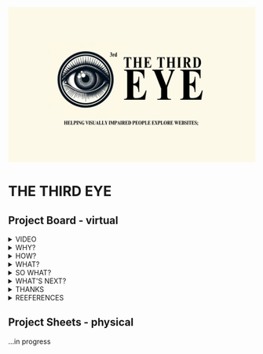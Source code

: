 <img src="../../../images/header.png" />

# THE THIRD EYE

## Project Board - virtual

<details>
<summary>VIDEO</summary>

<!-- Video Link -->

YOu can find the original video on YouTube here.

</details>

<details>
<summary>WHY?</summary>

#### The Inspiration:

I read [this blog post](https://blog.hubspot.com/website/website-accessibility-for-blind) from HubSpot explaining how to make websites accessible to everyone, including visually impaired people. After realizing many people do not know how to make their websites accessible, I thought it would be a good idea to invent something that makes the websites accessible, providing a high level of user experience for visually impaired people.

#### Background Research

- According to [the World Health Organization(WHO)](https://www.who.int/), it is estimated that there are [at least 2.2 Bilion of the global population have problems with their visions](https://www.who.int/news-room/fact-sheets/detail/blindness-and-visual-impairment).
- According to [Statista](https://www.statista.com/), the number of internet and social media users is estimated to be [5.35 Billion people](https://www.statista.com/statistics/617136/digital-population-worldwide/).
- According to [WebAIM](https://webaim.org/), [the top 95.9% of the websites are not accessible and detected WCAG2 failures](https://webaim.org/projects/million/), which is the Web Content Accessibility Guidelines.

#### The Question

What is the most effective way to increase the accessibility of all websites generally for visually impaired people without having to implement all necessary accessibility functions on their own?

#### The Solution

The solution to this was to build something that has high access to all websites users visit so that the websites can have high accessibility functions without having to build them manually. For that specific situation, [the Google Chrome Extension](https://developer.chrome.com/docs/extensions) was the best choice since it has the ability to

- Every single website that users visit
- Grab the information from the websites
- Analyze received information
- Interact with third-party services
- Edit the page
- Use incredible features provided by Google Chrome API, such as TTS

</details>

<details>
<summary>HOW?</summary>

#### Design Processes

- Identified the problem that many websites are not accessible to visually impaired people.
- Specified three types of blindness that this extension should be responsible for: Partial Blindness, Blurriness, and Colour blindness.
- Planned the approach of developing a Google Chrome Extension to achieve the goal.
- Designed what is called Helpers. There are the Mover for Partial Blindness, the Colour Adjuster for Colour Blindness, and the AI Helpers for blurriness.
- Developed the extension with the documentation by the Google Chrome Extension team and the planner.
- Got feedback from a Google Employee for code review.

#### Architecture

- The content scripts are the actual codes that are running on the websites, communicating and passing data with the service workers.
- The service workers are running in a separate world doing stuff like saving data and using an API from the OpenAI.
- The content scripts modify the web client by using Helpers, while the service workers communicate with external services to get advanced data.
- If you want to go and dive deeply, you can check all source code on GitHub.

#### Implemented Features

Instead of listing all features, I will introduce you to the main ideas of all features.

- Keyboards - when it comes to accessibility, it is a wise choice to allow the users to use many shortcuts to modify, for example options, preferences and actions.
- Colours - for the users with blurriness problems, I tried my best to make indicators appearing on the screen colourful with very strong colours; a similar idea to make something highly contrasted.
- TTS - since this extension is for visually impaired people, it was important to let the users know what is happening anyway. One of the best ways to do so is to use TTS to speak it out. I used this approach for the AI Helpers.

</details>

<details>
<summary>WHAT?</summary>

#### Languages

I used HTML and CSS to build the UI/UX on the option configuring popup window. I used TypeScript instead of JavaScript to deal with everything in this extension. I was required to use JavaScript, a scripting language used to make websites interactable and do logical processes. However, I decided to move on to TypeScript, which is an extended version of JavaScript to get type safety. There was no trouble because I could simply compile all TypeScript files into a small number of JavaScript files, even with features for optimizing only for browsers.

#### Packages

When it comes to the JavaScript/TypeScript ecosystem, it is pretty common to use packages, but in this project, I did not use any packages to

- Reduce the potential of any errors occurring while users use this product. Errors happening would be a big issue because, without that extension, sometimes, the users can not navigate through the websites.
- Make the final compiled product as light as possible. Once I install a single package and try to compile it, the final JavaScript file will be huge, having over ten thousand lines. Due to computers' performances being so good, it might not be a good reason for not using any packages, but I want to keep everything as fast as possible in a predictable way.
- Avoid making things complex. If I have too many features to use and shortcuts to go, it would be very easy to get complex, obviously causing the final product itself to be complex and harder for visually impaired people to use. To keep everything simple, I did not use any packages and implemented all features on my own.

#### Extra Tools

This project is based on Bun, compiling all TypeScript files into JavaScript files and building the final product that is ready to be shipped out to your Google Chrome Extension list. This also used BiomeJS, which is for formatting and linting codes.

#### Google Chrome APIS

This extension requires two permissions from the users: the Storage permission and the TTS permission. The Storage Permission is for storing data in the Google Chrome database. The reason why I did not use any external databases, such as MongoDB or PostgreSQL, was because the data shape is pretty simple, and Google Chrome's storage API already provided enough functionalities that this extension requires. And, the TTS permission is required to speak the scripts from the AI out and read the notifications.

#### External APIs

Some features in this extension rely on the OpenAI's ChatGPT APIs to make a descriptive script about a page, a group of texts, and an image. As you can see in the flowchart, the service workers are in charge of this. I used it because there were no possible ways that I could think of, and I could analyze pages and images dynamically and make a descriptive script for them. However, it leads to the main issue where I cannot publish it because of the private policy.

</details>

<details>
<summary>SO WHAT?</summary>

</details>

<details>
<summary>WHAT'S NEXT?</summary>

#### Future Considerations:

- Build up an AI that works on users' devices locally without using the Internet so that the sensitive information this extension grabs can not be shared with external services.
- Publish it, which could not have happened due to its security regarding the AI.
- Make a trend that developers can easily follow so that the trend of helping visually impaired people can be spread out.
- Allow other developers to write their helper, like any other built-in helpers, based on this extension so that the users can choose any provided helpers to enhance their experience on the specific websites.

</details>

<details>
<summary>THANKS</summary>

Thank you to Mrs. Guse and Ms. S at Albert College for helping me prepare for many science fairs: The Albert College Science Fair, [The QRSTF](http://www.qrstf.ca/), and finally, The Canada-Wide Science Fair, and supporting me through my science fair journey by sometimes crafting the boards together, giving me so much advice for example how to do the presentations well, and providing me with the information and research.

Thank you to Mr. Woogie, a Google Employee, for doing amazing code reviews(which was the first ever code review for me) in terms of technological problems and serious issues, like licensing and private policies.

This project, The Third Eye, could have gone to the Canada-Wide Science Fair, not because I did this project, but because Mrs. Guse, Ms. S, Mr. Woogie and a lot of people in the QRSTF team helped me literally a lot.

Thank you so much to everyone.

</details>

<details>
<summary>REEFERENCES</summary>

</details>

## Project Sheets - physical

...in progress
